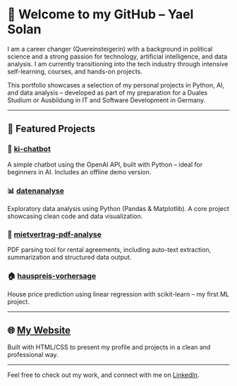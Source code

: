 
# 👋 Welcome to my GitHub – Yael Solan

I am a career changer (Quereinsteigerin) with a background in political science and a strong passion for technology, artificial intelligence, and data analysis. I am currently transitioning into the tech industry through intensive self-learning, courses, and hands-on projects.

This portfolio showcases a selection of my personal projects in Python, AI, and data analysis – developed as part of my preparation for a Duales Studium or Ausbildung in IT and Software Development in Germany.

---

## 📌 Featured Projects

### 🧠 [ki-chatbot](https://github.com/yaelsolan/ki-chatbot)
A simple chatbot using the OpenAI API, built with Python – ideal for beginners in AI. Includes an offline demo version.

### 📊 [datenanalyse](https://github.com/yaelsolan/datenanalyse)
Exploratory data analysis using Python (Pandas & Matplotlib). A core project showcasing clean code and data visualization.

### 📄 [mietvertrag-pdf-analyse](https://github.com/yaelsolan/mietvertrag-pdf-analyse)
PDF parsing tool for rental agreements, including auto-text extraction, summarization and structured data output.

### 🏠 [hauspreis-vorhersage](https://github.com/yaelsolan/hauspreis-vorhersage)
House price prediction using linear regression with scikit-learn – my first ML project.

---

## 🌐 [My Website](https://yaelsolan.github.io)
Built with HTML/CSS to present my profile and projects in a clean and professional way.

---

Feel free to check out my work, and connect with me on [LinkedIn](https://www.linkedin.com/in/yael-solan-16800a360).
